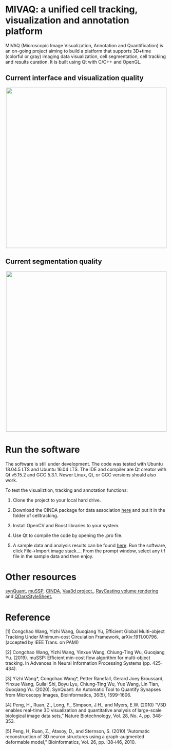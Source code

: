 # MIVAQ: a unified cell tracking, visualization and annotation platform
MIVAQ (Microscopic Image Visualization, Annotation and Quantification) is an on-going project aiming to build a platform that supports 3D+time (colorful or gray) imaging data visualization, cell segmentation, cell tracking and results curation. It is built using Qt with C/C++ and OpenGL.

## Current interface and visualization quality
<p align="center">
  <img height="500" src="imgs/org_im3d.png">
</p>

## Current segmentation quality
<p align="center">
  <img height="500" src="imgs/seg_res.png">
</p>


# Run the software
The software is still under development. The code was tested with Ubuntu 18.04.5 LTS and Ubuntu 16.04 LTS. The IDE and compiler are Qt creator with Qt v5.15.2 and GCC 5.3.1. Newer Linux, Qt, or GCC versions should also work.

To test the visualiztion, tracking and annotation functions:
1. Clone the project to your local hard drive.

<!-- 2. Download the 3rd-party vaa3d codes [here](https://drive.google.com/file/d/1OZO8f1_ia27ccgzRlfL-i-3oZzX5O8QP/view?usp=sharing) for tiff data loading. -->
2. Download the CINDA package for data association [here](https://github.com/yu-lab-vt/CINDA) and put it in the folder of celltracking.

3. Install OpenCV and Boost libraries to your system.

4. Use Qt to compile the code by opening the .pro file.

5. A sample data and analysis results can be found [here](https://drive.google.com/file/d/1h4X6FDUYXzntEM5IVhjifqZODHooDw6E/view?usp=sharing). Run the software, click File->Import image stack.... From the prompt window, select any tif file in the sample data and then enjoy.

<!-- Here are the specs of the PC currently for software development for reference: CPU i5-6600 CPU @ 3.30GHz; Mem 48GB; GPU GeForce GTX 1050 Ti; Hard drive 2T SSD. -->


# Other resources
[synQuant](https://github.com/yu-lab-vt/SynQuant), [muSSP](https://github.com/yu-lab-vt/muSSP), [CINDA](https://github.com/yu-lab-vt/CINDA), [Vaa3d project.](https://github.com/Vaa3D), [RayCasting volume rendering](https://martinopilia.com/posts/2018/09/17/volume-raycasting.html) and [QDarkStyleSheet.](https://github.com/ColinDuquesnoy/QDarkStyleSheet)

# Reference

[1] Congchao Wang, Yizhi Wang, Guoqiang Yu, Efficient Global Multi-object Tracking Under Minimum-cost Circulation Framework, arXiv:1911.00796. (accepted by IEEE Trans. on PAMI)

[2] Congchao Wang, Yizhi Wang, Yinxue Wang, Chiung-Ting Wu, Guoqiang Yu. (2019). muSSP: Efficient min-cost flow algorithm for multi-object tracking. In Advances in Neural Information Processing Systems (pp. 425-434).

[3] Yizhi Wang*, Congchao Wang*, Petter Ranefall, Gerard Joey Broussard, Yinxue Wang, Guilai Shi, Boyu Lyu, Chiung-Ting Wu, Yue Wang, Lin Tian, Guoqiang Yu. (2020). SynQuant: An Automatic Tool to Quantify Synapses from Microscopy Images, Bioinformatics, 36(5), 1599–1606.

[4] Peng, H., Ruan, Z., Long, F., Simpson, J.H., and Myers, E.W. (2010) “V3D enables real-time 3D visualization and quantitative analysis of large-scale biological image data sets,” Nature Biotechnology, Vol. 28, No. 4, pp. 348-353.

[5] Peng, H, Ruan, Z., Atasoy, D., and Sternson, S. (2010) “Automatic reconstruction of 3D neuron structures using a graph-augmented deformable model,” Bioinformatics, Vol. 26, pp. i38-i46, 2010.
